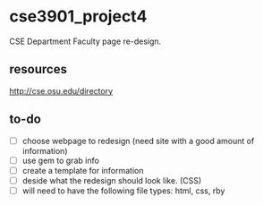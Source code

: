 cse3901_project4
================

CSE Department Faculty page re-design. 

resources
---------
http://cse.osu.edu/directory

to-do
---------
 - [ ] choose webpage to redesign (need site with a good amount of information)
 - [ ] use gem to grab info
 - [ ] create a template for information
 - [ ] deside what the redesign should look like. (CSS)
 - [ ] will need to have the following file types: html, css, rby
